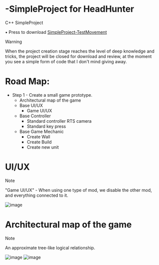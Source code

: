 # -SimpleProject for HeadHunter
С++ SimpleProject

• Press to download [SimpleProject-TestMovement](https://drive.google.com/file/d/1lNawCnA8iul4FfrNbUng_DrExkncaiJJ/view?usp=sharing)


> [!WARNING]
> When the project creation stage reaches the level of deep knowledge and tricks, the project will be closed for download and review, at the moment you see a simple form of code that I don't mind giving away.

# Road Map: 
+ Step 1 - Create a small game prototype.
   - Architectural map of the game
   - Base UI/UX
     - Game UI/UX
   - Base Controller
     - Standard controller RTS camera
     - Standard key press
   - Base Game Mechanic
     - Create Wall
     - Create Build
     - Create new unit
  


# UI/UX

> [!NOTE]
> "Game UI/UX" - When using one type of mod, we disable the other mod, and everything connected to it.

![image](https://github.com/Valera94/-SimpleProject/assets/91465697/3166136d-3de6-4fbf-9577-aedb308873bc)

# Architectural map of the game

> [!NOTE]
> An approximate tree-like logical relationship.
>
> 
![image](https://github.com/Valera94/-SimpleProject/assets/91465697/cf6f5203-3445-4a22-8205-55ef97d6215c)
![image](https://github.com/Valera94/-SimpleProject/assets/91465697/fb0cad9a-902a-453b-95f7-50d124d56be3)


